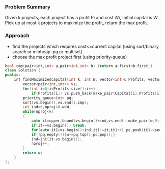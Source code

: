 ### Problem Summary
Given k projects, each project has a profit Pi and cost Wi, Initial capital is W. 
Pick up at most k projects to maximize the profit, return the max profit.

### Approach
- find the projects which requires cost<=current capital (using sort/binary search or minheap: pq or multiset)
- choose the max profit project first (using priority-queue)

```cpp
bool cmp(pair<int,int> a,pair<int,int> b) {return a.first<b.first;}
class Solution {
public:
    int findMaximizedCapital(int k, int W, vector<int>& Profits, vector<int>& Capital) {
        vector<pair<int,int>> vs;
        for(int i=0;i<Profits.size();i++) 
            if(Profits[i]) vs.push_back(make_pair(Capital[i],Profits[i]));
        priority_queue<int> pq;
        sort(vs.begin(),vs.end(),cmp);
        int ind=0,nproj=0,w=W;
        while(nproj<k)
        {
            auto it=upper_bound(vs.begin()+ind,vs.end(),make_pair(w,0),cmp);
            if(it==vs.begin()) break;
            for(auto it1=vs.begin()+ind;it1!=it;it1++) pq.push(it1->second);
            if(!pq.empty()){w+=pq.top();pq.pop();}
            ind=int(it-vs.begin());
            nproj++;
        }
        return w;
    }
};
```
